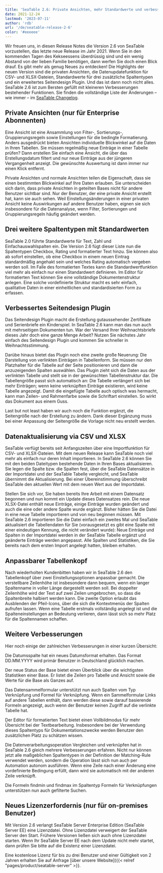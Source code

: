 ```yaml
---
title: 'SeaTable 2.6: Private Ansichten, mehr Standardwerte und verbessertes Seitendesign Plugin'
date: 2021-12-24
lastmod: '2023-07-11'
author: 'rdb'
url: '/de/seatable-release-2-6'
color: '#eeeeee'
---
```


Wir freuen uns, in diesen Release Notes die Version 2.6 von SeaTable vorzustellen, das letzte neue Release im Jahr 2021. Wenn Sie in den kommenden Tagen des Kekseessens überdrüssig sind und ein wenig Abstand von der lieben Familie benötigen, dann werfen Sie doch einen Blick drauf. Es gibt mehr als genug Neues zu entdecken! Die Highlights der neuen Version sind die privaten Ansichten, die Datenupdatefunktion für CSV- und XLSX-Dateien, Standardwerte für drei zusätzliche Spaltentypen und ein erweitertes Seitendesign Plugin. Und das ist dann noch nicht alles. SeaTable 2.6 ist zum Bersten gefüllt mit kleineren Verbesserungen bestehender Funktionen. Sie finden die vollständige Liste der Änderungen – wie immer – im [SeaTable Changelog](https://seatable.io/docs/changelog/version-2-6/).

## Private Ansichten (nur für Enterprise Abonnenten)

Eine Ansicht ist eine Ansammlung von Filter-, Sortierungs-, Gruppierungsregeln sowie Einstellungen für die bedingte Formatierung. Anders ausgedrückt bieten Ansichten individuelle Blickwinkel auf die Daten in Ihren Tabellen. Sie müssen regelmäßig neue Einträge in einer Tabelle prüfen? Dann erstellen Sie einfach eine Ansicht, die über das Erstellungsdatum filtert und nur neue Einträge aus der jüngeren Vergangenheit anzeigt. Die gewünschte Auswertung ist dann immer nur einen Klick entfernt.

Private Ansichten und normale Ansichten teilen die Eigenschaft, dass sie einen bestimmten Blickwinkel auf Ihre Daten erlauben. Sie unterscheiden sich darin, dass private Ansichten in geteilten Bases nicht für andere Benutzer sichtbar sind. Nur der Benutzer, der eine private Ansicht erstellt hat, kann sie auch sehen. Weil Einstellungsänderungen in einer privaten Ansicht keine Auswirkungen auf andere Benutzer haben, eignen sie sich insbesondere für die Datenanalyse, wenn Filter, Sortierungen und Gruppierungsregeln häufig geändert werden.

## Drei weitere Spaltentypen mit Standardwerten

SeaTable 2.0 führte Standardwerte für Text, Zahl und Einfachauswahlspalten ein. Die Version 2.6 fügt dieser Liste nun die Spaltentypen Checkbox, Rating und formatierter Text hinzu. Sie können also ab sofort einstellen, ob eine Checkbox in einem neuen Eintrag standardmäßig angehakt sein und welches Rating automatisch vergeben werden soll. Im Falle des formatierten Textes kann die Standardwertfunktion viel mehr als einfach nur einen Standardwert definieren. Im Editor für formatierten Text können Sie eine vollständige Dokumentenstruktur anlegen. Eine solche vordefinierte Struktur macht es sehr einfach, qualitative Daten in einer einheitlichen und standardisierten Form zu erfassen.

## Verbessertes Seitendesign Plugin

Das Seitendesign Plugin macht die Erstellung gutaussehender Zertifikate und Serienbriefe ein Kinderspiel. In SeaTable 2.6 kann man das nun auch mit mehrseitigen Dokumenten tun. War der Versand Ihrer Weihnachtsbriefe dieses Jahr doch eine ganze Menge Arbeit? Nutzen Sie nächstes Jahr einfach des Seitendesign Plugin und kommen Sie schneller in Weihnachtsstimmung.

Darübe hinaus bietet das Plugin noch eine zweite große Neuerung: Die Darstellung von verlinkten Einträgen in Tabellenform. Sie müssen nur den Platzhalter für die Tabelle auf der Seite positionieren und dann die anzuzeigenden Spalten auswählen. Das Plugin zieht sich die Daten aus der verlinkten Tabelle und stellt sie in der gewünschten Tabellenstruktur dar. Die Tabellengröße passt sich automatisch an: Die Tabelle verlängert sich bei mehr Einträgen; wenn keine verknüpften Einträge existieren, wird keine Tabelle angezeigt. Damit die eingefügte Tabelle auch optisch was hermacht, kann man Zeilen- und Rahmenfarbe sowie die Schriftart einstellen. So wirkt das Dokument aus einem Guss.

Last but not least haben wir auch noch die Funktion ergänzt, die Seitengröße nach der Erstellung zu ändern. Dank dieser Ergänzung muss bei einer Anpassung der Seitengröße die Vorlage nicht neu erstellt werden.

## Datenaktualisierung via CSV und XLSX

SeaTable verfügt bereits seit Anfangszeiten über eine Importfunktion für CSV- und XLSX-Dateien. Mit dem neuen Release kann SeaTable noch viel mehr als einfach nur deren Inhalt importieren. In SeaTable 2.6 können Sie mit den beiden Dateitypen bestehende Daten in Ihren Bases aktualisieren. Sie legen die Spalte bzw. die Spalten fest, über die SeaTable Datensätze in der Importdatei und der SeaTable Tabelle vergleicht, und SeaTable übernimmt die Aktualisierung. Bei einer Übereinstimmung überschreibt SeaTable den aktuellen Wert mit dem neuen Wert aus der Importdatei.

Stellen Sie sich vor, Sie haben bereits Ihre Arbeit mit einem Datensatz begonnen und nun kommt ein Update dieses Datensatzes rein. Die neue XLSX-Datei enthält neue Einträge, einige Einträge wurden geändert und auch die eine oder andere Spalte wurde ergänzt. Bisher hätten Sie die Datei in eine neue Tabelle importieren und von neu beginnen müssen. Mit SeaTable 2.6 importieren Sie die Datei einfach ein zweites Mal und SeaTable aktualisiert die Tabellendaten für Sie (vorausgesetzt es gibt eine Spalte mit einer eindeutigen Kennung, die nicht verändert wurde): Neue Einträge und Spalten in der Importdatei werden in der SeaTable Tabelle ergänzt und geänderte Einträge werden angepasst. Alle Spalten und Statistiken, die Sie bereits nach dem ersten Import angelegt hatten, bleiben erhalten.

## Anpassbarer Tabellenkopf

Nach wiederholten Kundenbitten haben wir in SeaTable 2.6 den Tabellenkopf über zwei Einstellungsoptionen anpassbar gemacht. Die verstellbare Zeilenhöhe ist insbesondere dann bequem, wenn ein langer Spaltenname in voller Länge dargestellt werden soll. Bei doppelter Zeilenhöhe wird der Text auf zwei Zeilen umgebrochen, so dass die Spaltenbreite halbiert werden kann. Die zweite Option erlaubt das Ausblenden der Pfeil-Icons, über die sich die Kontextmenüs der Spalten aufrufen lassen. Wenn eine Tabelle erstmals vollständig angelegt ist und die Spalteneinstellungen an Bedeutung verlieren, dann lässt sich so mehr Platz für die Spaltennamen schaffen.

## Weitere Verbesserungen

Hier noch einige der zahlreichen Verbesserungen in einer kurzen Übersicht:

Die Datumsspalte hat ein neues Datumsformat erhalten. Das Format DD.MM.YYYY wird primär Benutzer in Deutschland glücklich machen.

Der neue Status der Base bietet einen Überblick über die wichtigsten Statistiken einer Base. Er listet die Zeilen pro Tabelle und Ansicht sowie die Werte für die Base als Ganzes auf.

Das Datensammelformular unterstützt nun auch Spalten vom Typ Verknüpfung und Formel für Verknüpfung. Wenn ein Sammelformular Links auf andere Tabellen enthält, dann werden diese sowie darauf basierende Formeln angezeigt, auch wenn der Benutzer keinen Zugriff auf die verlinkte Tabelle hat.

Der Editor für formatierten Text bietet einen Vollbildmodus für mehr Übersicht bei der Textbearbeitung. Insbesondere bei der Verwendung dieses Spaltentyps für Dokumentationszwecke werden Benutzer den zusätzlichen Platz zu schätzen wissen.

Die Datenverarbeitungsoperation Vergleichen und verknüpfen hat in SeaTable 2.6 gleich mehrere Verbesserungen erfahren. Nicht nur können jetzt alle maßgeblichen Spaltentypen in der Definition der Matching-Rule verwendet werden, sondern die Operation lässt sich nun auch per Automation autonom ausführen. Wenn eine Zeile nach einer Änderung eine vordefinierte Bedingung erfüllt, dann wird sie automatisch mit der anderen Zeile verknüpft.

Die Formeln findmin und findmax im Spaltentyp Formeln für Verknüpfungen unterstützen nun auch gefilterte Suchen.

## Neues Lizenzerfordernis (nur für on-premises Benutzer)

Mit Version 2.6 verlangt SeaTable Server Enterprise Edition (SeaTable Server EE) eine Lizenzdatei. Ohne Lizenzdatei verweigert der SeaTable Server den Start. Frühere Versionen ließen sich auch ohne Lizenzdatei starten. Wenn Ihr SeaTable Server EE nach dem Update nicht mehr startet, dann prüfen Sie bitte auf die Existenz einer Lizenzdatei.

Eine kostenlose Lizenz für bis zu drei Benutzer und einer Gültigkeit von 2 Jahren erhalten Sie auf Anfrage [über unsere Website]({{< relref "pages/product/seatable-server" >}}.
